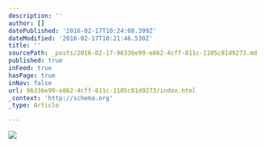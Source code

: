 ```yaml
---
description: ''
author: []
datePublished: '2016-02-17T10:24:08.399Z'
dateModified: '2016-02-17T10:21:46.530Z'
title: ''
sourcePath: _posts/2016-02-17-96336e99-e862-4cff-811c-1105c81d9273.md
published: true
inFeed: true
hasPage: true
inNav: false
url: 96336e99-e862-4cff-811c-1105c81d9273/index.html
_context: 'http://schema.org'
_type: Article

---
```

![](https://the-grid-user-content.s3-us-west-2.amazonaws.com/deac2a97-01a5-4eab-a83b-3d7bd24d8795.JPG)